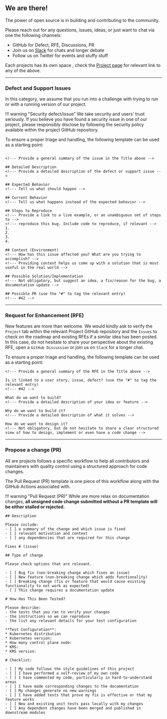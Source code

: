 
## We are there! 
The power of open source is in building and contributing to the community. 

Please reach out for any questions, issues, ideas, or just want to chat via one the following channels: 

* GitHub for Defect, RFE, Discussions, PR
* Join us on [Slack](https://storageos.slack.com/) for chats and longer debate
* Follow us on Twitter for events and stuffy stuff

Each projects has its own space , check the [Project page](/) for relevant link to any of the above.

--- 

### Defect and Support Issues
In this category, we assume that you run into a challenge with trying to run or with a running version of our project.   

!!! warning "Security defect/issue"
    We take security and users' trust seriously. If you believe you have found a security issue in one of our project, please responsibly disclose by following the security policy available within the project GitHub repository.

To ensure a proper triage and handling, the following template can be used as a starting point:

``` title="Issue template is used for reporting defects or support issues."

<!--- Provide a general summary of the issue in the Title above -->

## Detailed Description
<!--- Provide a detailed description of the defect or support issue -->

## Expected Behavior
<!--- Tell us what should happen -->

## Current Behavior
<!--- Tell us what happens instead of the expected behavior -->

## Steps to Reproduce
<!--- Provide a link to a live example, or an unambiguous set of steps to -->
<!--- reproduce this bug. Include code to reproduce, if relevant -->
1.
2.
3.
4.

## Context (Environment)
<!--- How has this issue affected you? What are you trying to accomplish? -->
<!--- Providing context helps us come up with a solution that is most useful in the real world -->

## Possible Solution/Implementation
<!--- Not obligatory, but suggest an idea, a fix/reason for the bug, a documentation update -->

## Possible PR (use the "#" to tag the relevant entry)
<!--- #42 -->
```

--- 
### Request for Enhancement (RFE)
New features are more than welcome. We would kindly ask to verify the ```Project``` tab within the relevant Project GitHub repository and the ```Issues``` to check on the roadmap and existing RFEs if a similar idea has been posted. In this case, do not hesitate to share your perspective about the existing RFE, open a ```GitHub Discussion``` or join us on ```Slack``` for a longer chat. 

To ensure a proper triage and handling, the following template can be used as a starting point:

``` title="RFE template is used to report new ideas and features"
<!--- Provide a general summary of the RFE in the Title above -->

Is it linked to a user story, issue, defect? (use the "#" to tag the relevant entry)
<!--- #42 -->

What do we want to build?
<!--- Provide a detailed description of your idea or feature -->

Why do we want to build it?
<!--- Provide a detailed description of what it solves -->

How do we want to design it?
<!--- Not obligatory, but do not hesitate to share a clear structured view of how to design, implement or even have a code change -->

```

--- 
### Propose a change (PR)
All are projects follows a specific workflow to help all contributors and maintainers with quality control using a structured approach for code changes.   

The Pull Request (PR) template is one piece of this workflow along with the GitHub Actions associated with. 

!!! warning "Pull Request (PR)" 
    While are more relax on documentation changes, **all unsigned code change submitted without a PR template will be either stalled or rejected.**

``` title="PR template"
## Description

Please include: 
- [ ] a summary of the change and which issue is fixed
- [ ] relevant motivation and context
- [ ] any dependencies that are required for this change

Fixes # (issue)

## Type of change

Please check options that are relevant.

- [ ] Bug fix (non-breaking change which fixes an issue)
- [ ] New feature (non-breaking change which adds functionality)
- [ ] Breaking change (fix or feature that would cause existing functionality to not work as expected)
- [ ] This change requires a documentation update

# How Has This Been Tested?

Please describe: 
- the tests that you ran to verify your changes 
- the instructions so we can reproduce 
- the list any relevant details for your test configuration

**Test Configuration**:
* Kubernetes distribution
* Kubernetes version:
* How many control plane node:
* KMS: 
* KMS version: 

# Checklist:

- [ ] My code follows the style guidelines of this project
- [ ] I have performed a self-review of my own code
- [ ] I have commented my code, particularly in hard-to-understand areas
- [ ] I have made corresponding changes to the documentation
- [ ] My changes generate no new warnings
- [ ] I have added tests that prove my fix is effective or that my feature works
- [ ] New and existing unit tests pass locally with my changes
- [ ] Any dependent changes have been merged and published in downstream modules
```

